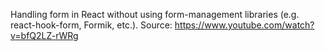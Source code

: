 Handling form in React without using form-management libraries 
(e.g. react-hook-form, Formik, etc.).
Source: https://www.youtube.com/watch?v=bfQ2LZ-rWRg